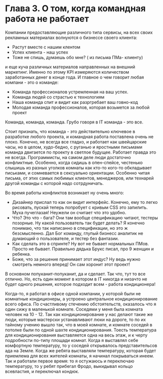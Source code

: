 # Глава 3. О том, когда командная работа не работает

Компании предоставляющие различного типа сервисы, на всех своих рекламных материалах волнуются о бизнессе своего клиента:
* Растут вместе с нашим клентом
* Успех клиента - наш успех
* Тоже не спишь, думаешь обо мне? ( из письма ПМа- клиенту) 

и еще куча различных материалов направленных на внешний маркетинг. Именно по этому KPI измеряются количеством заработанных денег в конце года. И главное о чем говорит любая компани - это о команде:

* Команда профессионалов устремленная на ваш успех. 
* Команда людей со страстью к технологиям
* Наша команда спит и видит как разргребает ваш говно-код
* Молодая команда профессионалов, которая возьмется за любой проект

Команда, команда, команда. Грубо говоря в IT команда - это все. 

Стоит признать, что команда - это действительно ключевое в разработке любого проекта, и командная работа поставлена очень не плохо. Конечно, не всегда все гладко, и работает как швейцарские часы, но в целом, худо-бедно, с руганью и яростными письмами команда двигается по проекту в светлое будущее. Работает правда это не всегда. Программисты, на самом деле люди достаточно конфликтные. Особенно, когда сидишь в опен-спейсе, честенько слышишь из разных уголков комнаты как кто-то кого-то обкладывает письками, и сомневается в сексуально ориентации. Особенно читая письма, от этих самых любимых клиентов, менеджеров, или технарей другой команды с которой надо сотрдуничать. 

Во время работы конфликтов возникает ну очень много: 
* Дизайнер прислал то как он видит интерфейс. Конечно, ему то легко рисовать, пускай теперь попробует с кривым CSS это запилить. Муха пучеглазая! Неужели он считает что это удобно.
* Что? Это что - бага? Они там вообще спецификацию читают, тестеры позорные. Ну какой пользователь так будет делать? Я конечно понимаю, что так написанно в спецификации, но это ж безсмысленно. Дал Бог команду, глупый бизнесс аналитик не думающий о пользователе, и тестер без фантазии. 
* Как сделать это в спринте? Ну вот не бывает нормальных ПМов. Просто не бывает. Правильно дядька Брукс писал, про 9 женщин и ребенка. 
* Боже, что за решение принимает этот индус? Ну ведь нужно смотреть немного вперед! Он сам хоронит этот проект!

В основном попуканит-попуканит, да и сделает. Так что, тут то все отлично. Но, есть один момент в котором в IT никогда и низачто не будет одного решения, которое подходит всем - работа кондиционера!

Когда-то, я работал в офисе одной компании, у которой были не комнатные кондиционеры, а устроено центральное кондиционирование всего офиса. По счастливому стечению обстоятельств, оказалось что я один сижу в маленькой комнате. Соседями у меня была комната человек на 10 - 12. Так как кондиционирование у нас делают такие же люди, которые мастерски устанавливают люки на дороге, то по их тайному учению вышло так, что в моей комнате, и комнате соседей в потолке были по одной шахте кондиционирования. Тоесть температура для кондиционирования выставляется одна на весь этаж, и к черту подробности по-типу площади комнат. Когда я выставлял себе комфортную температуру, то у соседей открывалось представительсов ада на Земле. Когда же ребята выставляли температуру, которая будет приемлема для всех жителей комнаты, я начинал покрываться инеем. Так и работали первое время: то я остужаюсь и переключаю температуру, то у ребят прибегал Фродо, выкидывал кольцо всевластия, и переключал кондюк. 




